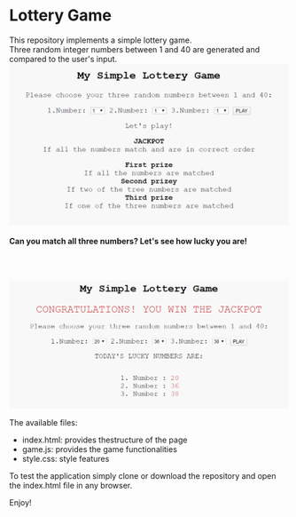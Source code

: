 # Lottery Game 

This repository implements a simple lottery game. <br>Three random integer numbers between 1 and 40 are generated and compared to the user's input.
![Alt text](screenshots/overview.PNG "Overview")
<br><br>
<b>Can you match all three numbers? Let's see how lucky you are!</b>

<br><br>

![Alt text](screenshots/Outcome.PNG "Overview")

The available files:
* index.html: provides thestructure of the page
* game.js: provides the game functionalities
* style.css: style features

To test the application simply clone or download the repository and open the index.html file in any browser.

Enjoy!
